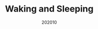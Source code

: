 ---
layout: article
title: Waking and Sleeping
description: '"Good morning" and "good night" tweets, mapped in real-time.'
date: 202010
tags: [code, ui/ux]
image: /assets/img/wakingandsleeping/desktop.jpg
image-square: /assets/img/wakingandsleeping/desktop square.jpg
image-alt: A blue-white world map with red dots scattered over the Americas, with a white sidebar displaying a log of tweets.
platforms: [["https://wakingandsleeping.glitch.me", "Website"], ["https://github.com/whykatherine/wakingandsleeping", "GitHub"]]
---